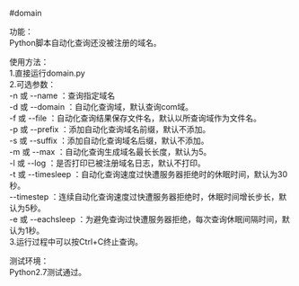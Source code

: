 #domain

功能：<br>
Python脚本自动化查询还没被注册的域名。<br>

使用方法：<br>
1.直接运行domain.py<br>
2.可选参数：<br>
-n 或 --name ：查询指定域名<br>
-d 或 --domain ：自动化查询域，默认查询com域。<br>
-f 或 --file ：自动化查询结果保存文件名，默认以所查询域作为文件名。<br>
-p 或 --prefix ：添加自动化查询域名前缀，默认不添加。<br>
-s 或 --suffix ：添加自动化查询域名后缀，默认不添加。<br>
-m 或 --max ：自动化查询生成域名最长长度，默认为5。<br>
-l 或 --log ：是否打印已被注册域名日志，默认不打印。<br>
-t 或 --timesleep ：自动化查询速度过快遭服务器拒绝时的休眠时间，默认为30秒。<br>
--timestep ：连续自动化查询速度过快遭服务器拒绝时，休眠时间增长步长，默认为5秒。<br>
-e 或 --eachsleep ：为避免查询过快遭服务器拒绝，每次查询休眠间隔时间，默认为1秒。<br>
3.运行过程中可以按Ctrl+C终止查询。<br>

测试环境：<br>
Python2.7测试通过。<br>
